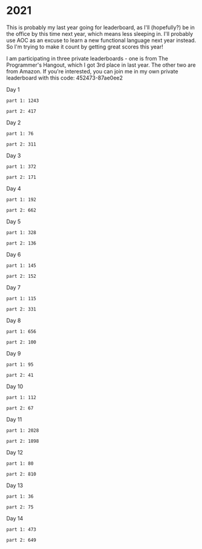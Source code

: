 # 2021

This is probably my last year going for leaderboard, as I'll (hopefully?) be in the office by this time next year, which means less sleeping in. I'll probably use AOC as an excuse to learn a new functional language next year instead. So I'm trying to make it count by getting great scores this year!

I am participating in three private leaderboards - one is from The Programmer's Hangout, which I got 3rd place in last year. The other two are from Amazon. If you're interested, you can join me in my own private leaderboard with this code: 452473-87ae0ee2


Day 1

    part 1: 1243

    part 2: 417

Day 2

    part 1: 76

    part 2: 311

Day 3

    part 1: 372

    part 2: 171

Day 4

    part 1: 192

    part 2: 662

Day 5

    part 1: 328

    part 2: 136

Day 6

    part 1: 145

    part 2: 152

Day 7

    part 1: 115

    part 2: 331

Day 8

    part 1: 656

    part 2: 100

Day 9

    part 1: 95

    part 2: 41

Day 10

    part 1: 112

    part 2: 67

Day 11

    part 1: 2028

    part 2: 1898

Day 12

    part 1: 80

    part 2: 810

Day 13

    part 1: 36

    part 2: 75

Day 14

    part 1: 473

    part 2: 649

